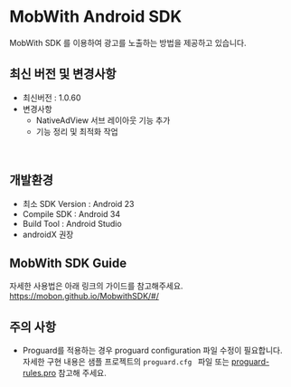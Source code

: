 # MobWith Android SDK
MobWith SDK 를 이용하여 광고를 노출하는 방법을 제공하고 있습니다.  


## 최신 버전 및 변경사항
- 최신버전 : 1.0.60
- 변경사항
  - NativeAdView 서브 레이아웃 기능 추가
  - 기능 정리 및 최적화 작업
<br>

## 개발환경
- 최소 SDK Version : Android 23
- Compile SDK : Android 34
- Build Tool : Android Studio 
- androidX 권장
 
## MobWith SDK Guide
자세한 사용법은 아래 링크의 가이드를 참고해주세요.  
https://mobon.github.io/MobwithSDK/#/

## 주의 사항

- Proguard를 적용하는 경우 proguard configuration 파일 수정이 필요합니다.  
  자세한 구현 내용은 샘플 프로젝트의 `proguard.cfg ` 파일 또는 [proguard-rules.pro](/app/proguard-rules.pro) 참고해 주세요.